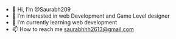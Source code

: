 - 👋 Hi, I’m @Saurabh209
- 👀 I’m interested in web Development and Game Level designer
- 🌱 I’m currently learning web development
- 📫 How to reach me saurabhhh2613@gmail.com

<!---
Saurabh209/Saurabh209 is a ✨ special ✨ repository because its `README.md` (this file) appears on your GitHub profile.
You can click the Preview link to take a look at your changes.
--->
